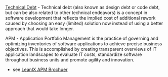 

[Technical Debt](https://en.wikipedia.org/wiki/Technical_debt) - Technical debt (also known as design debt or code debt, but can be also related to other technical endeavors) is a concept in software development that reflects the implied cost of additional rework caused by choosing an easy (limited) solution now instead of using a better approach that would take longer.

APM - Application Portfolio Management is the practice of governing and optimizing inventories of software applications to achieve precise business objectives. This is accomplished by creating transparent overviews of IT application landscapes to evaluate IT costs, standardize software throughout business units and promote agility and innovation.
- see [LeanIX APM Brochuer](https://1drv.ms/b/s!AkwXSmFk-_xpgocyixVSO6LehUNwmA?e=7aEbiS)
